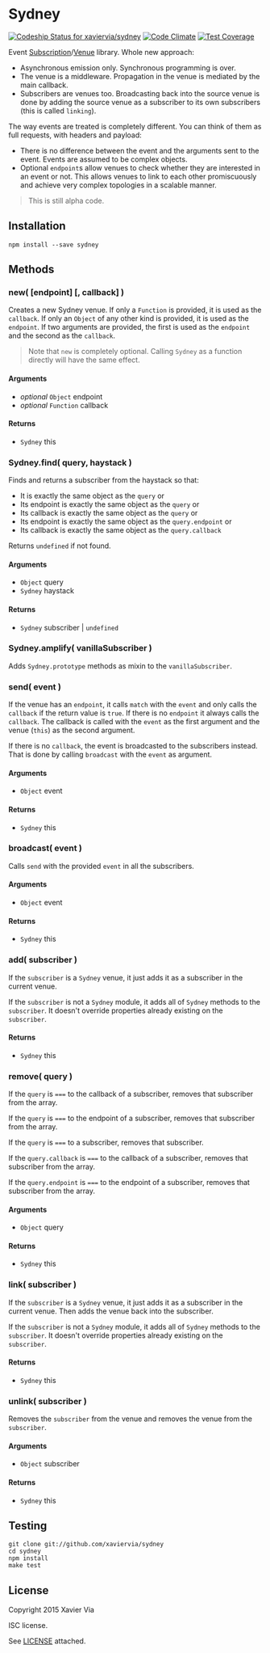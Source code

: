 Sydney
======

[ ![Codeship Status for xaviervia/sydney](https://codeship.com/projects/317ce050-9903-0132-893b-365d53813970/status?branch=master)](https://codeship.com/projects/63545) [![Code Climate](https://codeclimate.com/github/xaviervia/sydney/badges/gpa.svg)](https://codeclimate.com/github/xaviervia/sydney) [![Test Coverage](https://codeclimate.com/github/xaviervia/sydney/badges/coverage.svg)](https://codeclimate.com/github/xaviervia/sydney/coverage)

Event [Subscription]()/[Venue]() library. Whole new approach:

- Asynchronous emission only. Synchronous programming is over.
- The venue is a middleware. Propagation in the venue is mediated by
  the main callback.
- Subscribers are venues too. Broadcasting back into the source venue is
  done by adding the source venue as a subscriber to its own subscribers
  (this is called `linking`).

The way events are treated is completely different. You can think of them
as full requests, with headers and payload:

- There is no difference between the event and the arguments sent to the
  event. Events are assumed to be complex objects.
- Optional `endpoint`s allow venues to check whether they are interested
  in an event or not. This allows venues to link to each other promiscuously
  and achieve very complex topologies in a scalable manner.

> This is still alpha code.

Installation
------------

```shell
npm install --save sydney
```

Methods
-------

### new( [endpoint] [, callback] )

Creates a new Sydney venue. If only a `Function` is provided, it is used
as the `callback`. If only an `Object` of any other kind is provided,
it is used as the `endpoint`. If two arguments are provided, the first
is used as the `endpoint` and the second as the `callback`.

> Note that `new` is completely optional. Calling `Sydney` as a function
> directly will have the same effect.

#### Arguments

- _optional_ `Object` endpoint
- _optional_ `Function` callback

#### Returns

- `Sydney` this

### Sydney.find( query, haystack )

Finds and returns a subscriber from the haystack so that:

- It is exactly the same object as the `query` or
- Its endpoint is exactly the same object as the `query` or
- Its callback is exactly the same object as the `query` or
- Its endpoint is exactly the same object as the `query.endpoint` or
- Its callback is exactly the same object as the `query.callback`

Returns `undefined` if not found.

#### Arguments

- `Object` query
- `Sydney` haystack

#### Returns

- `Sydney` subscriber | `undefined`

### Sydney.amplify( vanillaSubscriber )

Adds `Sydney.prototype` methods as mixin to the `vanillaSubscriber`.

### send( event )

If the venue has an `endpoint`, it calls `match` with the `event` and
only calls the `callback` if the return value is `true`. If there is no
`endpoint` it always calls the `callback`. The callback is called with
the `event` as the first argument and the venue (`this`) as the second
argument.

If there is no `callback`, the event is broadcasted to the subscribers
instead. That is done by calling `broadcast` with the `event` as
argument.

#### Arguments

- `Object` event

#### Returns

- `Sydney` this

### broadcast( event )

Calls `send` with the provided `event` in all the subscribers.

#### Arguments

- `Object` event

#### Returns

- `Sydney` this

### add( subscriber )

If the `subscriber` is a `Sydney` venue, it just adds it as a
subscriber in the current venue.

If the `subscriber` is not a `Sydney` module, it adds all of `Sydney`
methods to the `subscriber`. It doesn't override properties already
existing on the `subscriber`.

#### Returns

- `Sydney` this

### remove( query )

If the `query` is `===` to the callback of a subscriber, removes that
subscriber from the array.

If the `query` is `===` to the endpoint of a subscriber, removes that
subscriber from the array.

If the `query` is `===` to a subscriber, removes that subscriber.

If the `query.callback` is `===` to the callback of a subscriber, removes
that subscriber from the array.

If the `query.endpoint` is `===` to the endpoint of a subscriber, removes
that subscriber from the array.

#### Arguments

- `Object` query

#### Returns

- `Sydney` this

### link( subscriber )

If the `subscriber` is a `Sydney` venue, it just adds it as a
subscriber in the current venue. Then adds the venue back into the
subscriber.

If the `subscriber` is not a `Sydney` module, it adds all of `Sydney`
methods to the `subscriber`. It doesn't override properties already
existing on the `subscriber`.

#### Returns

- `Sydney` this

### unlink( subscriber )

Removes the `subscriber` from the venue and removes the venue from
the `subscriber`.

#### Arguments

- `Object` subscriber

#### Returns

- `Sydney` this


Testing
-------

```
git clone git://github.com/xaviervia/sydney
cd sydney
npm install
make test
```

License
-------

Copyright 2015 Xavier Via

ISC license.

See [LICENSE](LICENSE) attached.
